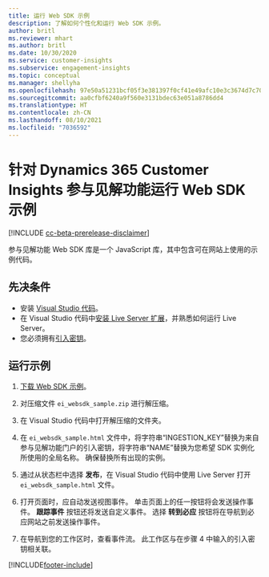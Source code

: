```yaml
---
title: 运行 Web SDK 示例
description: 了解如何个性化和运行 Web SDK 示例。
author: britl
ms.reviewer: mhart
ms.author: britl
ms.date: 10/30/2020
ms.service: customer-insights
ms.subservice: engagement-insights
ms.topic: conceptual
ms.manager: shellyha
ms.openlocfilehash: 97e50a51231bcf05f3e381397f0cf41e49afc10e3c3674d7c709c8f521979e12
ms.sourcegitcommit: aa0cfbf6240a9f560e3131bdec63e051a8786dd4
ms.translationtype: HT
ms.contentlocale: zh-CN
ms.lasthandoff: 08/10/2021
ms.locfileid: "7036592"
---
```

# <a name="run-the-web-sdk-sample-for-dynamics-365-customer-insights-engagement-insights-capability"></a>针对 Dynamics 365 Customer Insights 参与见解功能运行 Web SDK 示例

[!INCLUDE [cc-beta-prerelease-disclaimer](includes/cc-beta-prerelease-disclaimer.md)]

参与见解功能 Web SDK 库是一个 JavaScript 库，其中包含可在网站上使用的示例代码。

## <a name="prerequisites"></a>先决条件

- 安装 [Visual Studio 代码](https://code.visualstudio.com/)。
- 在 Visual Studio 代码中[安装 Live Server 扩展](https://marketplace.visualstudio.com/items?itemName=ritwickdey.LiveServer)，并熟悉如何运行 Live Server。
- 您必须拥有[引入密钥](instrument-website.md)。

## <a name="run-sample"></a>运行示例

1. [下载 Web SDK 示例](https://download.pi.dynamics.com/sdk/EngagementInsightsSamples/ei_websdk_sample.zip)。

1. 对压缩文件 `ei_websdk_sample.zip` 进行解压缩。

1. 在 Visual Studio 代码中打开解压缩的文件夹。

1. 在 `ei_websdk_sample.html` 文件中，将字符串“INGESTION_KEY”替换为来自参与见解功能门户的引入密钥，将字符串“NAME”替换为您希望 SDK 实例化所使用的全局名称。 确保替换所有出现的实例。

1. 通过从状态栏中选择 **发布**，在 Visual Studio 代码中使用 Live Server 打开 `ei_websdk_sample.html` 文件。

1. 打开页面时，应自动发送视图事件。 单击页面上的任一按钮将会发送操作事件。 **跟踪事件** 按钮还将发送自定义事件。 选择 **转到必应** 按钮将在导航到必应网站之前发送操作事件。

1. 在导航到您的工作区时，查看事件流。 此工作区与在步骤 4 中输入的引入密钥相关联。


[!INCLUDE[footer-include](../includes/footer-banner.md)]